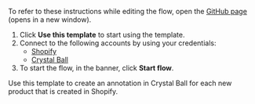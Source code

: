 To refer to these instructions while editing the flow, open the [GitHub page](https://github.com/ot4i/app-connect-templates/blob/main/resources/markdown/Create%20an%20annotation%20in%20Crystal%20Ball%20for%20each%20new%20product%20created%20in%20Shopify_instructions.md) (opens in a new window).

1. Click **Use this template** to start using the template.
2. Connect to the following accounts by using your credentials:
   - [Shopify](https://ibm.biz/acshopify)
   - [Crystal Ball](https://ibm.biz/accrystalball)
3. To start the flow, in the banner, click **Start flow**.


Use this template to create an annotation in Crystal Ball for each new product that is created in Shopify. 
